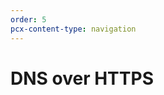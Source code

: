 ```yaml
---
order: 5
pcx-content-type: navigation
---
```


# DNS over HTTPS

<DirectoryListing path="/encrypted-dns/dns-over-https"/>